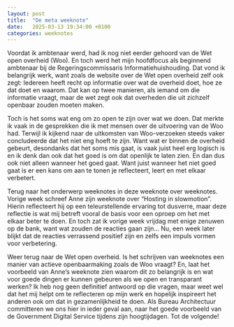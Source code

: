 ```yaml
---
layout: post
title:  "De meta weeknote"
date:   2025-03-13 19:34:00 +0100
categories: weeknotes
---
```

Voordat ik ambtenaar werd, had ik nog niet eerder gehoord van de Wet open overheid (Woo). En toch werd het mijn hoofdfocus als beginnend ambtenaar bij de Regeringscommissaris Informatiehuishouding. Dat vond ik belangrijk werk, want zoals de website over de Wet open overheid zelf ook zegt: Iedereen heeft recht op informatie over wat de overheid doet, hoe ze dat doet en waarom. Dat kan op twee manieren, als iemand om die informatie vraagt, maar de wet zegt ook dat overheden die uit zichzelf openbaar zouden moeten maken.

Toch is het soms wat eng om zo open te zijn over wat we doen. Dat merkte ik vaak in de gesprekken die ik met mensen over de uitvoering van de Woo had. Terwijl ik kijkend naar de uitkomsten van Woo-verzoeken steeds vaker concludeerde dat het niet eng hoeft te zijn. Want wat er binnen de overheid gebeurt, desondanks dat het soms mis gaat, is vaak juist heel erg logisch is en ik denk dan ook dat het goed is om dat openlijk te laten zien. En dan dus ook niet alleen wanneer het goed gaat. Want juist wanneer het niet goed gaat is er een kans om aan te tonen je reflecteert, leert en met elkaar verbetert.

Terug naar het onderwerp weeknotes in deze weeknote over weeknotes. Vorige week schreef Anne zijn weeknote over “Hosting in slowmotion”. Hierin reflecteert hij op een teleurstellende ervaring tot dusverre, maar deze reflectie is wat mij betreft vooral de basis voor een oproep om het met elkaar beter te doen. En toch zat ik vorige week vrijdag met enige zenuwen op de bank, want wat zouden de reacties gaan zijn... Nu, een week later blijkt dat de reacties verrassend positief zijn en zelfs een impuls vormen voor verbetering.

Weer terug naar de Wet open overheid. Is het schrijven van weeknotes een manier van actieve openbaarmaking zoals de Woo vraagt? En, laat het voorbeeld van Anne’s weeknote zien waarom dit zo belangrijk is en wat voor goede dingen er kunnen gebeuren als we open en transparant werken? Ik heb nog geen definitief antwoord op die vragen, maar weet wel dat het mij helpt om te reflecteren op mijn werk en hopelijk inspireert het anderen ook om dat in gezamenlijkheid te doen. Als Bureau Architectuur committeren we ons hier in ieder geval aan, naar het goede voorbeeld van de Government Digital Service tijdens zijn hoogtijdagen. Tot de volgende!
